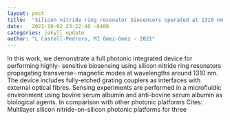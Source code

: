 ```yaml
---
layout: post
title:  "Silicon nitride ring resonator biosensors operated at 1310 nm wavelengths via TM-mode grating couplers"
date:   2021-10-02 23:22:46 -0400
categories: jekyll update
author: "L Castell-Pedrero, MI Gmez-Gmez - 2021"
---
```

In this work, we demonstrate a full photonic integrated device for performing highly- sensitive biosensing using silicon nitride ring resonators propagating transverse- magnetic modes at wavelengths around 1310 nm. The device includes fully-etched grating couplers as interfaces with external optical fibres. Sensing experiments are performed in a microfluidic environment using bovine serum albumin and anti-bovine serum albumin as biological agents. In comparison with other photonic platforms Cites: Multilayer silicon nitride-on-silicon photonic platforms for three